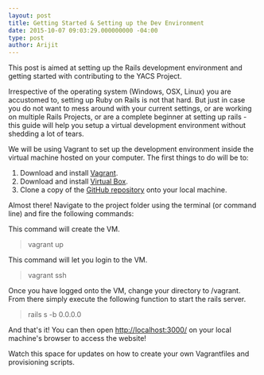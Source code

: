 ```yaml
---
layout: post
title: Getting Started & Setting up the Dev Environment
date: 2015-10-07 09:03:29.000000000 -04:00
type: post
author: Arijit
---
```


This post is aimed at setting up the Rails development environment and getting started with contributing to the YACS Project.

Irrespective of the operating system (Windows, OSX, Linux) you are accustomed to, setting up Ruby on Rails is not that hard. But just in case you do not want to mess around with your current settings, or are working on multiple Rails Projects, or are a complete beginner at setting up rails - this guide will help you setup a virtual development environment without shedding a lot of tears.

We will be using Vagrant to set up the development environment inside the virtual machine hosted on your computer. The first things to do will be to:

1. Download and install [Vagrant](http://www.vagrantup.com/downloads.html).
2. Download and install [Virtual Box](https://www.virtualbox.org/wiki/Downloads).
3. Clone a copy of the [GitHub repository](https://github.com/aosdict/yacs) onto your local machine.

Almost there! Navigate to the project folder using the terminal (or command line) and fire the following commands:

This command will create the VM.

> vagrant up

This command will let you login to the VM.

> vagrant ssh

Once you have logged onto the VM, change your directory to /vagrant. From there simply execute the following function to start the rails server.

> rails s -b 0.0.0.0

And that's it! You can then open [http://localhost:3000/](http://localhost:3000/) on your local machine's browser to access the website!

Watch this space for updates on how to create your own Vagrantfiles and provisioning scripts.
